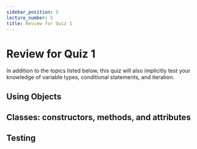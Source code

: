 ```yaml
---
sidebar_position: 5
lecture_number: 5
title: Review for Quiz 1
---
```


# Review for Quiz 1

In addition to the topics listed below, this quiz will also implicitly test your knowledge of variable types, conditional statements, and iteration.

## Using Objects

## Classes: constructors, methods, and attributes

## Testing
